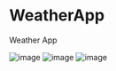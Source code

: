 # WeatherApp
Weather App

![image](https://user-images.githubusercontent.com/78366670/171612054-ccc3ea80-e5d6-4a26-a15e-61533c32b916.png)
![image](https://user-images.githubusercontent.com/78366670/171612221-ba53eeb6-f360-4c35-845a-5d549240723c.png)
![image](https://user-images.githubusercontent.com/78366670/171612252-26547f86-a94f-4f51-bf5a-2579c843fe38.png)
